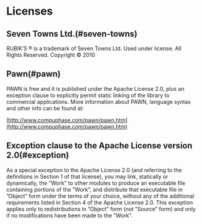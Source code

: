 # Licenses

## Seven Towns Ltd.(#seven-towns)

RUBIK’S &reg; is a trademark of Seven Towns Ltd. Used under license. All Rights Reserved. Copyright &copy; 2010

## Pawn(#pawn)

PAWN is free and it is published under the Apache License 2.0, plus an exception clause to explicitly permit static linking of the library to commercial applications. More information about PAWN, language syntax and other info can be found at:

[http://www.compuphase.com/pawn/pawn.htm](http://www.compuphase.com/pawn/pawn.htm)

## Exception clause to the Apache License version 2.0(#exception)

As a special exception to the Apache License 2.0 \(and referring to the definitions in Section 1 of that license\), you may link, statically or dynamically, the ”Work” to other modules to produce an executable file containing portions of the ”Work”, and distribute that executable file in ”Object” form under the terms of your choice, without any of the additional requirements listed in Section 4 of the Apache License 2.0. This exception applies only to redistributions in ”Object” form \(not ”Source” form\) and only if no modifications have been made to the ”Work”.